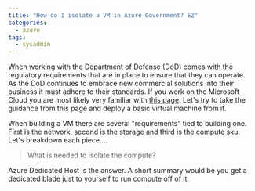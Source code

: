 ```yaml
---
title: "How do I isolate a VM in Azure Government? EZ"
categories:
  - azure
tags:
  - sysadmin
---
```


When working with the Department of Defense (DoD) comes with the regulatory requirements that are in place to ensure that they can operate. As the DoD continues to embrace new commercial solutions into their business it must adhere to their standards. If you work on the Microsoft Cloud you are most likely very familiar with [this page](https://docs.microsoft.com/en-us/azure/azure-government/documentation-government-impact-level-5). Let's try to take the guidance from this page and deploy a basic virtual machine from it.

When building a VM there are several "requirements" tied to building one. First is the network, second is the storage and third is the compute sku. Let's breakdown each piece....

> What is needed to isolate the compute?

Azure Dedicated Host is the answer. A short summary would be you get a dedicated blade just to yourself to run compute off of it. 
